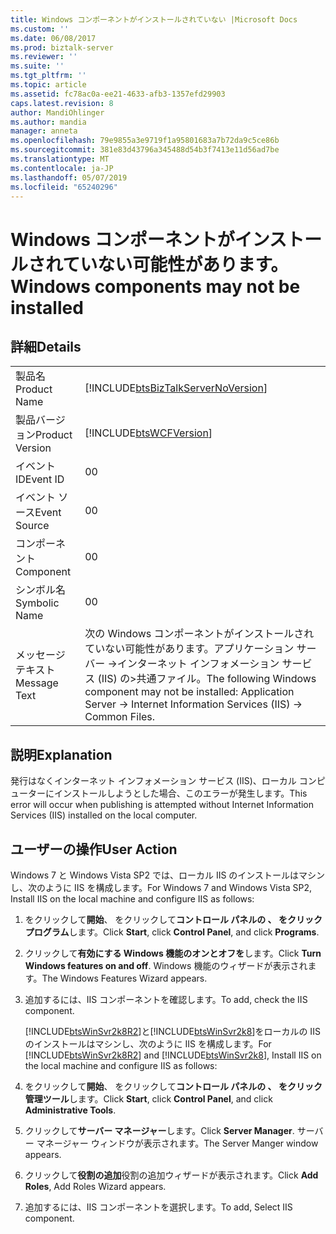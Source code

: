 ```yaml
---
title: Windows コンポーネントがインストールされていない |Microsoft Docs
ms.custom: ''
ms.date: 06/08/2017
ms.prod: biztalk-server
ms.reviewer: ''
ms.suite: ''
ms.tgt_pltfrm: ''
ms.topic: article
ms.assetid: fc78ac0a-ee21-4633-afb3-1357efd29903
caps.latest.revision: 8
author: MandiOhlinger
ms.author: mandia
manager: anneta
ms.openlocfilehash: 79e9855a3e9719f1a95801683a7b72da9c5ce86b
ms.sourcegitcommit: 381e83d43796a345488d54b3f7413e11d56ad7be
ms.translationtype: MT
ms.contentlocale: ja-JP
ms.lasthandoff: 05/07/2019
ms.locfileid: "65240296"
---
```

# <a name="windows-components-may-not-be-installed"></a><span data-ttu-id="320ce-102">Windows コンポーネントがインストールされていない可能性があります。</span><span class="sxs-lookup"><span data-stu-id="320ce-102">Windows components may not be installed</span></span>
## <a name="details"></a><span data-ttu-id="320ce-103">詳細</span><span class="sxs-lookup"><span data-stu-id="320ce-103">Details</span></span>  

|                 |                                                                                                                                        |
|-----------------|----------------------------------------------------------------------------------------------------------------------------------------|
|  <span data-ttu-id="320ce-104">製品名</span><span class="sxs-lookup"><span data-stu-id="320ce-104">Product Name</span></span>   |                           [!INCLUDE[btsBizTalkServerNoVersion](../includes/btsbiztalkservernoversion-md.md)]                           |
| <span data-ttu-id="320ce-105">製品バージョン</span><span class="sxs-lookup"><span data-stu-id="320ce-105">Product Version</span></span> |                                       [!INCLUDE[btsWCFVersion](../includes/btswcfversion-md.md)]                                       |
|    <span data-ttu-id="320ce-106">イベント ID</span><span class="sxs-lookup"><span data-stu-id="320ce-106">Event ID</span></span>     |                                                                   <span data-ttu-id="320ce-107">0</span><span class="sxs-lookup"><span data-stu-id="320ce-107">0</span></span>                                                                    |
|  <span data-ttu-id="320ce-108">イベント ソース</span><span class="sxs-lookup"><span data-stu-id="320ce-108">Event Source</span></span>   |                                                                   <span data-ttu-id="320ce-109">0</span><span class="sxs-lookup"><span data-stu-id="320ce-109">0</span></span>                                                                    |
|    <span data-ttu-id="320ce-110">コンポーネント</span><span class="sxs-lookup"><span data-stu-id="320ce-110">Component</span></span>    |                                                                   <span data-ttu-id="320ce-111">0</span><span class="sxs-lookup"><span data-stu-id="320ce-111">0</span></span>                                                                    |
|  <span data-ttu-id="320ce-112">シンボル名</span><span class="sxs-lookup"><span data-stu-id="320ce-112">Symbolic Name</span></span>  |                                                                   <span data-ttu-id="320ce-113">0</span><span class="sxs-lookup"><span data-stu-id="320ce-113">0</span></span>                                                                    |
|  <span data-ttu-id="320ce-114">メッセージ テキスト</span><span class="sxs-lookup"><span data-stu-id="320ce-114">Message Text</span></span>   | <span data-ttu-id="320ce-115">次の Windows コンポーネントがインストールされていない可能性があります。アプリケーション サーバー -&gt;インターネット インフォメーション サービス (IIS) の&gt;共通ファイル。</span><span class="sxs-lookup"><span data-stu-id="320ce-115">The following Windows component may not be installed: Application Server -&gt; Internet Information Services (IIS) -&gt; Common Files.</span></span> |

## <a name="explanation"></a><span data-ttu-id="320ce-116">説明</span><span class="sxs-lookup"><span data-stu-id="320ce-116">Explanation</span></span>  
 <span data-ttu-id="320ce-117">発行はなくインターネット インフォメーション サービス (IIS)、ローカル コンピューターにインストールしようとした場合、このエラーが発生します。</span><span class="sxs-lookup"><span data-stu-id="320ce-117">This error will occur when publishing is attempted without Internet Information Services (IIS) installed on the local computer.</span></span>  

## <a name="user-action"></a><span data-ttu-id="320ce-118">ユーザーの操作</span><span class="sxs-lookup"><span data-stu-id="320ce-118">User Action</span></span>  
 <span data-ttu-id="320ce-119">Windows 7 と Windows Vista SP2 では、ローカル IIS のインストールはマシンし、次のように IIS を構成します。</span><span class="sxs-lookup"><span data-stu-id="320ce-119">For Windows 7 and Windows Vista SP2, Install IIS on the local machine and configure IIS as follows:</span></span>  

1. <span data-ttu-id="320ce-120">をクリックして**開始**、 をクリックして**コントロール パネルの **、 をクリック**プログラム**します。</span><span class="sxs-lookup"><span data-stu-id="320ce-120">Click **Start**, click **Control Panel**, and click **Programs**.</span></span>  

2. <span data-ttu-id="320ce-121">クリックして**有効にする Windows 機能のオンとオフを**します。</span><span class="sxs-lookup"><span data-stu-id="320ce-121">Click **Turn Windows features on and off**.</span></span> <span data-ttu-id="320ce-122">Windows 機能のウィザードが表示されます。</span><span class="sxs-lookup"><span data-stu-id="320ce-122">The Windows Features Wizard appears.</span></span>  

3. <span data-ttu-id="320ce-123">追加するには、IIS コンポーネントを確認します。</span><span class="sxs-lookup"><span data-stu-id="320ce-123">To add, check the IIS component.</span></span>  

   <span data-ttu-id="320ce-124">[!INCLUDE[btsWinSvr2k8R2](../includes/btswinsvr2k8r2-md.md)]と[!INCLUDE[btsWinSvr2k8](../includes/btswinsvr2k8-md.md)]をローカルの IIS のインストールはマシンし、次のように IIS を構成します。</span><span class="sxs-lookup"><span data-stu-id="320ce-124">For [!INCLUDE[btsWinSvr2k8R2](../includes/btswinsvr2k8r2-md.md)] and [!INCLUDE[btsWinSvr2k8](../includes/btswinsvr2k8-md.md)], Install IIS on the local machine and configure IIS as follows:</span></span>  

4. <span data-ttu-id="320ce-125">をクリックして**開始**、 をクリックして**コントロール パネルの **、 をクリック**管理ツール**します。</span><span class="sxs-lookup"><span data-stu-id="320ce-125">Click **Start**, click **Control Panel**, and click **Administrative Tools**.</span></span>  

5. <span data-ttu-id="320ce-126">クリックして**サーバー マネージャー**します。</span><span class="sxs-lookup"><span data-stu-id="320ce-126">Click **Server Manager**.</span></span> <span data-ttu-id="320ce-127">サーバー マネージャー ウィンドウが表示されます。</span><span class="sxs-lookup"><span data-stu-id="320ce-127">The Server Manger window appears.</span></span>  

6. <span data-ttu-id="320ce-128">クリックして**役割の追加**役割の追加ウィザードが表示されます。</span><span class="sxs-lookup"><span data-stu-id="320ce-128">Click **Add Roles**, Add Roles Wizard appears.</span></span>  

7. <span data-ttu-id="320ce-129">追加するには、IIS コンポーネントを選択します。</span><span class="sxs-lookup"><span data-stu-id="320ce-129">To add, Select IIS component.</span></span>
